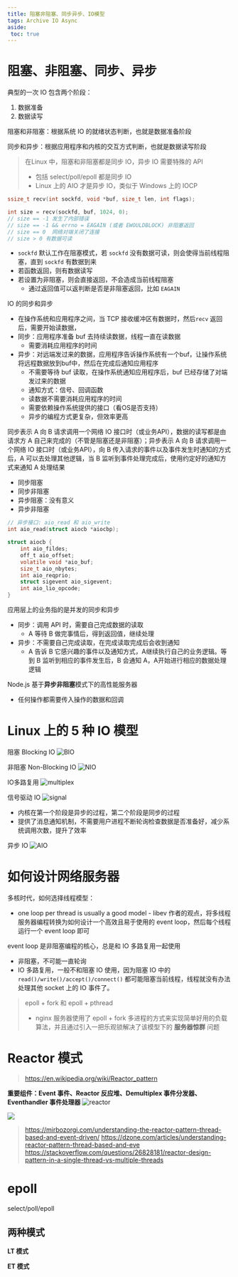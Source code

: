 ```yaml
---
title: 阻塞非阻塞、同步异步、IO模型
tags: Archive IO Async
aside:
 toc: true
---
```

# 阻塞、非阻塞、同步、异步
典型的一次 IO 包含两个阶段：
1. 数据准备
2. 数据读写

阻塞和非阻塞：根据系统 IO 的就绪状态判断，也就是数据准备阶段

同步和异步：根据应用程序和内核的交互方式判断，也就是数据读写阶段

> 在Linux 中，阻塞和非阻塞都是同步 IO，异步 IO 需要特殊的 API
> - 包括 select/poll/epoll 都是同步 IO
> - Linux 上的 AIO 才是异步 IO，类似于 Windows 上的 IOCP


```c
ssize_t recv(int sockfd, void *buf, size_t len, int flags);

int size = recv(sockfd, buf, 1024, 0);
// size == -1 发生了内部错误
// size == -1 && errno = EAGAIN (或者 EWOULDBLOCK) 非阻塞返回
// size == 0  网络对端关闭了连接
// size > 0 有数据可读
```
- `sockfd` 默认工作在阻塞模式，若 `sockfd` 没有数据可读，则会使得当前线程阻塞，直到 `sockfd` 有数据到来
- 若函数返回，则有数据读写
- 若设置为非阻塞，则会直接返回，不会造成当前线程阻塞
    - 通过返回值可以返判断是否是非阻塞返回，比如 `EAGAIN`

IO 的同步和异步
- 在操作系统和应用程序之间，当 TCP 接收缓冲区有数据时，然后`recv` 返回后，需要开始读数据，
- 同步：应用程序准备 buf 去持续读数据，线程一直在读数据
    - 需要消耗应用程序的时间
- 异步：对远端发过来的数据，应用程序告诉操作系统有一个buf，让操作系统将远程数据放到buf中，然后在完成后通知应用程序
  - 不需要等待 buf 读取，在操作系统通知应用程序后，buf 已经存储了对端发过来的数据
  - 通知方式：信号、回调函数
  - 读数据不需要消耗应用程序的时间
  - 需要依赖操作系统提供的接口（看OS是否支持）
  - 异步的编程方式更复杂，但效率更高

同步表示 A 向 B 请求调用一个网络 IO 接口时（或业务API），数据的读写都是由请求方 A 自己来完成的（不管是阻塞还是非阻塞）；异步表示 A 向 B 请求调用一个网络 IO 接口时（或业务API），向 B 传入请求的事件以及事件发生时通知的方式后，A 可以去处理其他逻辑，当 B 监听到事件处理完成后，使用约定好的通知方式来通知 A 处理结果
- 同步阻塞
- 同步非阻塞
- 异步阻塞：没有意义
- 异步非阻塞

```c
// 异步接口: aio_read 和 aio_write
int aio_read(struct aiocb *aiocbp);

struct aiocb {
    int aio_fildes;
    off_t aio_offset;
    volatile void *aio_buf;
    size_t aio_nbytes;
    int aio_reqprio;
    struct sigevent aio_sigevent;
    int aio_lio_opcode;
}
```

应用层上的业务指的是并发的同步和异步
- 同步：调用 API 时，需要自己完成数据的读取
  - A 等待 B 做完事情后，得到返回值，继续处理
- 异步：不需要自己完成读取，在完成读取完成后会收到通知
  - A 告诉 B 它感兴趣的事件以及通知方式，A继续执行自己的业务逻辑。等到 B 监听到相应的事件发生后，B 会通知 A，A开始进行相应的数据处理逻辑

Node.js 基于**异步非阻塞**模式下的高性能服务器
- 任何操作都需要传入操作的数据和回调

# Linux 上的 5 种 IO 模型
阻塞 Blocking IO
![BIO](/images/01-hp-box/image.png)

非阻塞 Non-Blocking IO
![NIO](/images/01-hp-box/image-1.png)

IO多路复用
![multiplex](/images/01-hp-box/image-2.png)

信号驱动 IO
![signal](/images/01-hp-box/image-3.png)
- 内核在第一个阶段是异步的过程，第二个阶段是同步的过程
- 提供了消息通知机制，不需要用户进程不断轮询检查数据是否准备好，减少系统调用次数，提升了效率

异步 IO
![AIO](../images/01-hp-box/image-4.png)
# 如何设计网络服务器
多核时代，如何选择线程模型：
- one loop per thread is usually a good model - libev 作者的观点，将多线程服务器编程转换为如何设计一个高效且易于使用的 event loop，然后每个线程运行一个 event loop 即可

event loop 是非阻塞编程的核心，总是和 IO 多路复用一起使用
- 非阻塞，不可能一直轮询
- IO 多路复用，一般不和阻塞 IO 使用，因为阻塞 IO 中的 `read()/write()/accept()/connect()` 都可能阻塞当前线程，线程就没有办法处理其他 socket 上的 IO 事件了。

> epoll + fork 和 epoll + pthread
> - nginx 服务器使用了 epoll + fork 多进程的方式来实现简单好用的负载算法，并且通过引入一把乐观锁解决了该模型下的 **服务器惊群** 问题

# Reactor 模式
> https://en.wikipedia.org/wiki/Reactor_pattern

**重要组件：Event 事件、Reactor 反应堆、Demultiplex 事件分发器、Eventhandler 事件处理器**
![reactor](/images/01-hp-box/image-5.png)

![](/images/01-hp-box/image-6.png)

> https://mirbozorgi.com/understanding-the-reactor-pattern-thread-based-and-event-driven/
> https://dzone.com/articles/understanding-reactor-pattern-thread-based-and-eve
> https://stackoverflow.com/questions/26828181/reactor-design-pattern-in-a-single-thread-vs-multiple-threads

# epoll
select/poll/epoll

## 两种模式
**LT 模式**

**ET 模式**